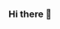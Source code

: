 ### Hi there 👋

<!--
**EddEnt/EddEnt** is a ✨ _special_ ✨ repository because its `README.md` (this file) appears on your GitHub profile.

[![EddEnt's GitHub stats](https://github-readme-stats.vercel.app/api?username=EddEnt)](https://github.com/anuraghazra/github-readme-stats)

![Top Langs](https://github-readme-stats.vercel.app/api/top-langs/?username=EddEnt&layout=compact)

Here are some ideas to get you started:

- 🔭 I’m currently working on ...
- 🌱 I’m currently learning ...
- 👯 I’m looking to collaborate on ...
- 🤔 I’m looking for help with ...
- 💬 Ask me about ...
- 📫 How to reach me: ...
- 😄 Pronouns: ...
- ⚡ Fun fact: ...
-->

